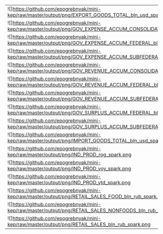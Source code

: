 |                                                                                                                   |
|:------------------------------------------------------------------------------------------------------------------|
| ![]https://github.com/epogrebnyak/mini-kep/raw/master/output/png/EXPORT_GOODS_TOTAL_bln_usd_spark.png             |
| ![]https://github.com/epogrebnyak/mini-kep/raw/master/output/png/GOV_EXPENSE_ACCUM_CONSOLIDATED_bln_rub_spark.png |
| ![]https://github.com/epogrebnyak/mini-kep/raw/master/output/png/GOV_EXPENSE_ACCUM_FEDERAL_bln_rub_spark.png      |
| ![]https://github.com/epogrebnyak/mini-kep/raw/master/output/png/GOV_EXPENSE_ACCUM_SUBFEDERAL_bln_rub_spark.png   |
| ![]https://github.com/epogrebnyak/mini-kep/raw/master/output/png/GOV_REVENUE_ACCUM_CONSOLIDATED_bln_rub_spark.png |
| ![]https://github.com/epogrebnyak/mini-kep/raw/master/output/png/GOV_REVENUE_ACCUM_FEDERAL_bln_rub_spark.png      |
| ![]https://github.com/epogrebnyak/mini-kep/raw/master/output/png/GOV_REVENUE_ACCUM_SUBFEDERAL_bln_rub_spark.png   |
| ![]https://github.com/epogrebnyak/mini-kep/raw/master/output/png/GOV_SURPLUS_ACCUM_FEDERAL_bln_rub_spark.png      |
| ![]https://github.com/epogrebnyak/mini-kep/raw/master/output/png/GOV_SURPLUS_ACCUM_SUBFEDERAL_bln_rub_spark.png   |
| ![]https://github.com/epogrebnyak/mini-kep/raw/master/output/png/IMPORT_GOODS_TOTAL_bln_usd_spark.png             |
| ![]https://github.com/epogrebnyak/mini-kep/raw/master/output/png/IND_PROD_rog_spark.png                           |
| ![]https://github.com/epogrebnyak/mini-kep/raw/master/output/png/IND_PROD_yoy_spark.png                           |
| ![]https://github.com/epogrebnyak/mini-kep/raw/master/output/png/IND_PROD_ytd_spark.png                           |
| ![]https://github.com/epogrebnyak/mini-kep/raw/master/output/png/RETAIL_SALES_FOOD_bln_rub_spark.png              |
| ![]https://github.com/epogrebnyak/mini-kep/raw/master/output/png/RETAIL_SALES_NONFOODS_bln_rub_spark.png          |
| ![]https://github.com/epogrebnyak/mini-kep/raw/master/output/png/RETAIL_SALES_bln_rub_spark.png                   |
